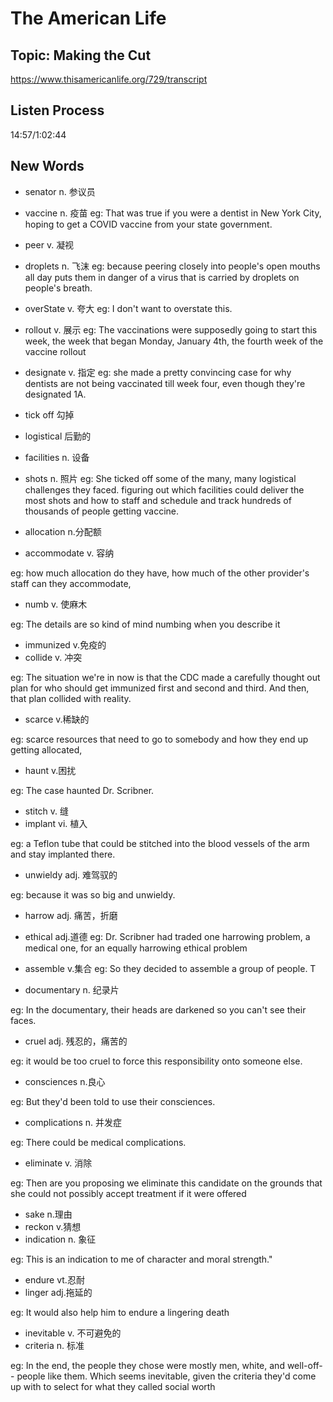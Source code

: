 # The American Life
## Topic: Making the Cut
https://www.thisamericanlife.org/729/transcript

## Listen Process
14:57/1:02:44
## New Words
- senator n. 参议员
- vaccine n. 疫苗
eg: That was true if you were a dentist in New York City, hoping to get a COVID vaccine from your state government.

- peer v. 凝视
- droplets n. 飞沫
eg: because peering closely into people's open mouths all day puts them in danger of a virus that is carried by droplets on people's breath. 

- overState v. 夸大
eg: I don't want to overstate this. 

- rollout v. 展示
eg: The vaccinations were supposedly going to start this week, the week that began Monday, January 4th, the fourth week of the vaccine rollout

- designate v. 指定
eg: she made a pretty convincing case for why dentists are not being vaccinated till week four, even though they're designated 1A.

- tick off 勾掉
- logistical 后勤的
- facilities n. 设备
- shots n. 照片
eg: She ticked off some of the many, many logistical challenges they faced. figuring out which facilities could deliver the most shots and how to staff and schedule and track hundreds of thousands of people getting vaccine.

- allocation n.分配额
- accommodate v. 容纳

eg: how much allocation do they have, how much of the other provider's staff can they accommodate, 

- numb v. 使麻木

eg: The details are so kind of mind numbing when you describe it

- immunized v.免疫的
- collide v. 冲突

eg: The situation we're in now is that the CDC made a carefully thought out plan for who should get immunized first and second and third. And then, that plan collided with reality. 

- scarce v.稀缺的

eg: scarce resources that need to go to somebody and how they end up getting allocated,

- haunt v.困扰

eg: The case haunted Dr. Scribner.

- stitch v. 缝
- implant vi. 植入

eg: a Teflon tube that could be stitched into the blood vessels of the arm and stay implanted there. 

- unwieldy adj. 难驾驭的

eg: because it was so big and unwieldy. 

- harrow adj. 痛苦，折磨
- ethical adj.道德
eg: Dr. Scribner had traded one harrowing problem, a medical one, for an equally harrowing ethical problem

- assemble v.集合
eg: So they decided to assemble a group of people. T

- documentary n. 纪录片

eg: In the documentary, their heads are darkened so you can't see their faces. 

- cruel adj. 残忍的，痛苦的

eg: it would be too cruel to force this responsibility onto someone else.

- consciences n.良心

eg: But they'd been told to use their consciences.

- complications n. 并发症

eg: There could be medical complications. 

- eliminate v. 消除

eg: Then are you proposing we eliminate this candidate on the grounds that she could not possibly accept treatment if it were offered

- sake n.理由
- reckon v.猜想
- indication n. 象征

eg: This is an indication to me of character and moral strength."

- endure vt.忍耐
- linger adj.拖延的

eg: It would also help him to endure a lingering death

- inevitable v. 不可避免的
- criteria n. 标准

eg: In the end, the people they chose were mostly men, white, and well-off-- people like them. Which seems inevitable, given the criteria they'd come up with to select for what they called social worth
